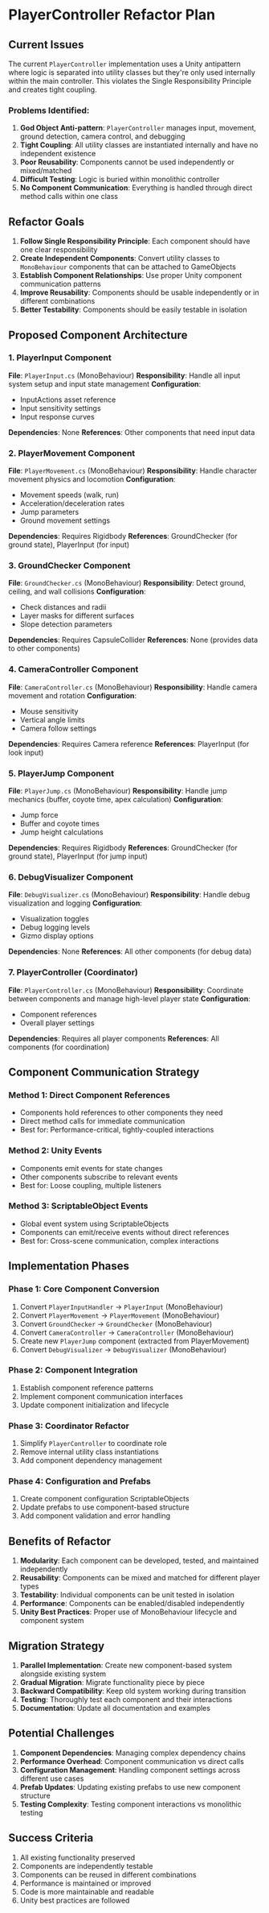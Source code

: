 # PlayerController Refactor Plan

## Current Issues

The current `PlayerController` implementation uses a Unity antipattern where logic is separated into utility classes but they're only used internally within the main controller. This violates the Single Responsibility Principle and creates tight coupling.

### Problems Identified:
1. **God Object Anti-pattern**: `PlayerController` manages input, movement, ground detection, camera control, and debugging
2. **Tight Coupling**: All utility classes are instantiated internally and have no independent existence
3. **Poor Reusability**: Components cannot be used independently or mixed/matched
4. **Difficult Testing**: Logic is buried within monolithic controller
5. **No Component Communication**: Everything is handled through direct method calls within one class

## Refactor Goals

1. **Follow Single Responsibility Principle**: Each component should have one clear responsibility
2. **Create Independent Components**: Convert utility classes to `MonoBehaviour` components that can be attached to GameObjects
3. **Establish Component Relationships**: Use proper Unity component communication patterns
4. **Improve Reusability**: Components should be usable independently or in different combinations
5. **Better Testability**: Components should be easily testable in isolation

## Proposed Component Architecture

### 1. PlayerInput Component
**File**: `PlayerInput.cs` (MonoBehaviour)
**Responsibility**: Handle all input system setup and input state management
**Configuration**:
- InputActions asset reference
- Input sensitivity settings
- Input response curves

**Dependencies**: None
**References**: Other components that need input data

### 2. PlayerMovement Component
**File**: `PlayerMovement.cs` (MonoBehaviour)
**Responsibility**: Handle character movement physics and locomotion
**Configuration**:
- Movement speeds (walk, run)
- Acceleration/deceleration rates
- Jump parameters
- Ground movement settings

**Dependencies**: Requires Rigidbody
**References**: GroundChecker (for ground state), PlayerInput (for input)

### 3. GroundChecker Component
**File**: `GroundChecker.cs` (MonoBehaviour)
**Responsibility**: Detect ground, ceiling, and wall collisions
**Configuration**:
- Check distances and radii
- Layer masks for different surfaces
- Slope detection parameters

**Dependencies**: Requires CapsuleCollider
**References**: None (provides data to other components)

### 4. CameraController Component
**File**: `CameraController.cs` (MonoBehaviour)
**Responsibility**: Handle camera movement and rotation
**Configuration**:
- Mouse sensitivity
- Vertical angle limits
- Camera follow settings

**Dependencies**: Requires Camera reference
**References**: PlayerInput (for look input)

### 5. PlayerJump Component
**File**: `PlayerJump.cs` (MonoBehaviour)
**Responsibility**: Handle jump mechanics (buffer, coyote time, apex calculation)
**Configuration**:
- Jump force
- Buffer and coyote times
- Jump height calculations

**Dependencies**: Requires Rigidbody
**References**: GroundChecker (for ground state), PlayerInput (for jump input)

### 6. DebugVisualizer Component
**File**: `DebugVisualizer.cs` (MonoBehaviour)
**Responsibility**: Handle debug visualization and logging
**Configuration**:
- Visualization toggles
- Debug logging levels
- Gizmo display options

**Dependencies**: None
**References**: All other components (for debug data)

### 7. PlayerController (Coordinator)
**File**: `PlayerController.cs` (MonoBehaviour)
**Responsibility**: Coordinate between components and manage high-level player state
**Configuration**:
- Component references
- Overall player settings

**Dependencies**: Requires all player components
**References**: All components (for coordination)

## Component Communication Strategy

### Method 1: Direct Component References
- Components hold references to other components they need
- Direct method calls for immediate communication
- Best for: Performance-critical, tightly-coupled interactions

### Method 2: Unity Events
- Components emit events for state changes
- Other components subscribe to relevant events
- Best for: Loose coupling, multiple listeners

### Method 3: ScriptableObject Events
- Global event system using ScriptableObjects
- Components can emit/receive events without direct references
- Best for: Cross-scene communication, complex interactions

## Implementation Phases

### Phase 1: Core Component Conversion
1. Convert `PlayerInputHandler` → `PlayerInput` (MonoBehaviour)
2. Convert `PlayerMovement` → `PlayerMovement` (MonoBehaviour)
3. Convert `GroundChecker` → `GroundChecker` (MonoBehaviour)
4. Convert `CameraController` → `CameraController` (MonoBehaviour)
5. Create new `PlayerJump` component (extracted from PlayerMovement)
6. Convert `DebugVisualizer` → `DebugVisualizer` (MonoBehaviour)

### Phase 2: Component Integration
1. Establish component reference patterns
2. Implement component communication interfaces
3. Update component initialization and lifecycle

### Phase 3: Coordinator Refactor
1. Simplify `PlayerController` to coordinate role
2. Remove internal utility class instantiations
3. Add component dependency management

### Phase 4: Configuration and Prefabs
1. Create component configuration ScriptableObjects
2. Update prefabs to use component-based structure
3. Add component validation and error handling

## Benefits of Refactor

1. **Modularity**: Each component can be developed, tested, and maintained independently
2. **Reusability**: Components can be mixed and matched for different player types
3. **Testability**: Individual components can be unit tested in isolation
4. **Performance**: Components can be enabled/disabled independently
5. **Unity Best Practices**: Proper use of MonoBehaviour lifecycle and component system

## Migration Strategy

1. **Parallel Implementation**: Create new component-based system alongside existing system
2. **Gradual Migration**: Migrate functionality piece by piece
3. **Backward Compatibility**: Keep old system working during transition
4. **Testing**: Thoroughly test each component and their interactions
5. **Documentation**: Update all documentation and examples

## Potential Challenges

1. **Component Dependencies**: Managing complex dependency chains
2. **Performance Overhead**: Component communication vs direct calls
3. **Configuration Management**: Handling component settings across different use cases
4. **Prefab Updates**: Updating existing prefabs to use new component structure
5. **Testing Complexity**: Testing component interactions vs monolithic testing

## Success Criteria

1. All existing functionality preserved
2. Components are independently testable
3. Components can be reused in different combinations
4. Performance is maintained or improved
5. Code is more maintainable and readable
6. Unity best practices are followed